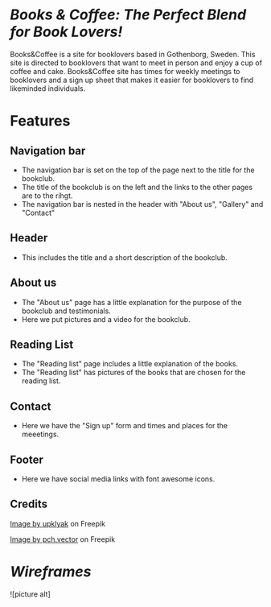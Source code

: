 # *Books & Coffee: The Perfect Blend for Book Lovers!*

Books&Coffee is a site for booklovers based in Gothenborg, Sweden. This site is directed to booklovers that want to meet in person and enjoy a cup of coffee and cake. Books&Coffee site has times for weekly meetings to booklovers and a sign up sheet that makes it easier for booklovers to find likeminded individuals.
# **Features** #
 ## Navigation bar ##
 * The navigation bar is set on the top of the page next to the title for the bookclub.
 * The title of the bookclub is on the left and the links to the other pages are to the rihgt.
 * The navigation bar is nested in the header with "About us", "Gallery" and "Contact"

 ## Header ##
 * This includes the title and a short description of the bookclub.

 ## About us ##
 * The "About us" page has a little explanation for the purpose of the bookclub and testimonials. 
 * Here we put pictures and a video for the bookclub.

 ## Reading List ##
 * The "Reading list" page includes a little explanation of the books.
 * The "Reading list" has pictures of the books that are chosen for the reading list.

 ## Contact ##
 * Here we have the "Sign up" form and times and places for the meeetings.

 ## Footer ##
 * Here we have social media links with font awesome icons. 

 ## Credits ##
 <a href="https://www.freepik.com/free-vector/book-club-concept-with-people-read-books_29222683.htm#query=book%20illustration%20with%20people&position=4&from_view=search&track=ais">Image by upklyak</a> on Freepik

 <a href="https://www.freepik.com/free-vector/focused-tiny-people-reading-books_8609147.htm#page=3&query=open%20book%20illustration%20with%20people&position=2&from_view=search&track=ais">Image by pch.vector</a> on Freepik

 # *Wireframes* #
 ![picture alt]
